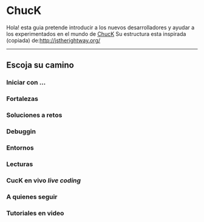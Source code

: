 ChucK
=================

Hola! esta guia pretende introducir a los nuevos desarrolladores y ayudar a los experimentados en el mundo de [ChucK](http://chuck.cs.princeton.edu/)
Su estructura esta inspirada (copiada) de:http://jstherightway.org/

---
## Escoja su camino

### Iniciar con ...
### Fortalezas
### Soluciones a retos 
### Debuggin
### Entornos
### Lecturas
### CucK en vivo *live coding*
### A quienes seguir
### Tutoriales en video

